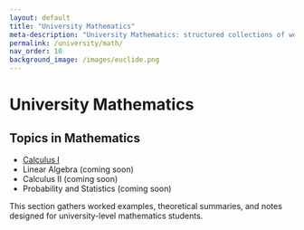 ```yaml
---
layout: default
title: "University Mathematics"
meta-description: "University Mathematics: structured collections of worked examples and theoretical notes in calculus and beyond."
permalink: /university/math/
nav_order: 10
background_image: /images/euclide.png
---
```


# University Mathematics

<div class="content-box">

## Topics in Mathematics

- [Calculus I](/university/math/calculus-1/)
- Linear Algebra (coming soon)
- Calculus II (coming soon)
- Probability and Statistics (coming soon)

This section gathers worked examples, theoretical summaries, and notes designed for university-level mathematics students.

</div>


